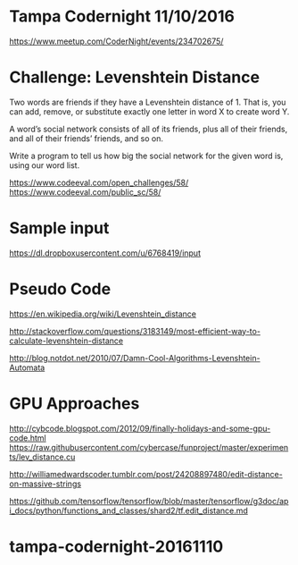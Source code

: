 # Tampa Codernight 11/10/2016

https://www.meetup.com/CoderNight/events/234702675/

# Challenge: Levenshtein Distance

Two words are friends if they have a Levenshtein distance of 1.
That is, you can add, remove, or substitute exactly one letter in word X to create word Y.

A word’s social network consists of all of its friends, plus all of their friends, and all of their friends’ friends, and so on.

Write a program to tell us how big the social network for the given word is, using our word list.

https://www.codeeval.com/open_challenges/58/ 
https://www.codeeval.com/public_sc/58/

# Sample input

https://dl.dropboxusercontent.com/u/6768419/input

# Pseudo Code

https://en.wikipedia.org/wiki/Levenshtein_distance

http://stackoverflow.com/questions/3183149/most-efficient-way-to-calculate-levenshtein-distance

http://blog.notdot.net/2010/07/Damn-Cool-Algorithms-Levenshtein-Automata

# GPU Approaches

http://cybcode.blogspot.com/2012/09/finally-holidays-and-some-gpu-code.html
https://raw.githubusercontent.com/cybercase/funproject/master/experiments/lev_distance.cu

http://williamedwardscoder.tumblr.com/post/24208897480/edit-distance-on-massive-strings

https://github.com/tensorflow/tensorflow/blob/master/tensorflow/g3doc/api_docs/python/functions_and_classes/shard2/tf.edit_distance.md

# tampa-codernight-20161110

